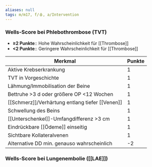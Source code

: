 ```yaml
---
aliases: null
tags: m/m17, f/🩸, a/Intervention
---
```

### Wells-Score bei Phlebothrombose (TVT)
- **≥2 Punkte**:: Hohe Wahrscheinlichkeit für [[Thrombose]]
- **<2 Punkte**:: Geringere Wahrscheinlichkeit für [[Thrombose]]

Merkmal|Punkte
-|-
Aktive Krebserkrankung|1
TVT in Vorgeschichte|1
Lähmung/Immobilisation der Beine|1
Bettruhe >3 d oder größere OP <12 Wochen|1
[[Schmerz]]/Verhärtung entlang tiefer [[Venen]]|1
Schwellung des Beins|1
[[Unterschenkel]]-Umfangdifferenz >3 cm|1
Eindrückbare [[Ödeme]] einseitig|1
Sichtbare Kollateralvenen|1
Alternative DD min. genauso wahrscheinlich|-2

### Wells-Score bei Lungenembolie ([[LAE]])
